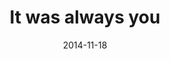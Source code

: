 ---
layout: base.njk
title : 'It was always you' 
view_title : 'It was always you' 
year : '2014' 
date : '2014-11-18' 
img_file : '/drawing/itwasalwaysyou.png' 
html_file : 'itwasalwaysyou' 
next_html : 'actuallyimgoingtosleeprightnow.html' 
year_order : '28' 
permalink : "title/{{html_file}}.html"
---